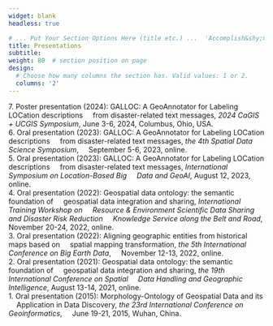 ```yaml
---
widget: blank
headless: true

# ... Put Your Section Options Here (title etc.) ...  'Accomplish&shy;ments'
title: Presentations
subtitle:
weight: 80  # section position on page
design:
  # Choose how many columns the section has. Valid values: 1 or 2.
  columns: '2'
---
```

7\. Poster presentation (2024): GALLOC: A GeoAnnotator for Labeling LOCation descriptions &nbsp;&nbsp;&nbsp;&nbsp;from disaster-related text messages, *2024 CaGIS + UCGIS Symposium*, June 3-6, 2024, Columbus, Ohio, USA.  
6\. Oral presentation (2023): GALLOC: A GeoAnnotator for Labeling LOCation descriptions &nbsp;&nbsp;&nbsp;&nbsp;from disaster-related text messages, *the 4th Spatial Data Science Symposium*, &nbsp;&nbsp;&nbsp;&nbsp;September 5-6, 2023, online.  
5\. Oral presentation (2023): GALLOC: A GeoAnnotator for Labeling LOCation descriptions &nbsp;&nbsp;&nbsp;&nbsp;from disaster-related text messages, *International Symposium on Location-Based Big &nbsp;&nbsp;&nbsp;&nbsp;Data and GeoAI*, August 12, 2023, online.  
4\. Oral presentation (2022): Geospatial data ontology: the semantic foundation of &nbsp;&nbsp;&nbsp;&nbsp;geospatial data integration and sharing, *International Training Workshop on &nbsp;&nbsp;&nbsp;&nbsp;Resource & Environment Scientific Data Sharing and Disaster Risk Reduction &nbsp;&nbsp;&nbsp;&nbsp;Knowledge Service along the Belt and Road*, November 20-24, 2022, online.  
3\. Oral presentation (2022): Aligning geographic entities from historical maps based on &nbsp;&nbsp;&nbsp;&nbsp;spatial mapping transformation, *the 5th International Conference on Big Earth Data*, &nbsp;&nbsp;&nbsp;&nbsp;November 12-13, 2022, online.  
2\. Oral presentation (2021): Geospatial data ontology: the semantic foundation of &nbsp;&nbsp;&nbsp;&nbsp;geospatial data integration and sharing, *the 19th International Conference on Spatial &nbsp;&nbsp;&nbsp;&nbsp;Data Handling and Geographic Intelligence*, August 13-14, 2021, online.  
1\. Oral presentation (2015): Morphology-Ontology of Geospatial Data and its &nbsp;&nbsp;&nbsp;&nbsp;Application in Data Discovery, *the 23rd International Conference on Geoinformatics*, &nbsp;&nbsp;&nbsp;&nbsp;June 19-21, 2015, Wuhan, China.
